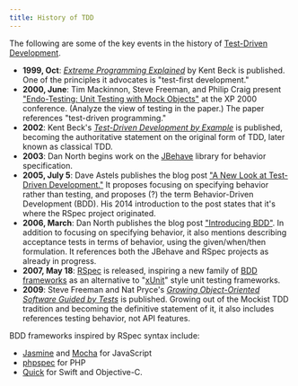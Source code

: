 ```yaml
---
title: History of TDD
---
```


The following are some of the key events in the history of [Test-Driven Development](Test-Driven-Development).

* **1999, Oct**: [*Extreme Programming Explained*][xpx] by Kent Beck is published. One of the principles it advocates is "test-first development."
* **2000, June**: Tim Mackinnon, Steve Freeman, and Philip Craig present ["Endo-Testing: Unit Testing with Mock Objects"][mock] at the XP 2000 conference. (Analyze the view of testing in the paper.) The paper references "test-driven programming."
* **2002**: Kent Beck's [*Test-Driven Development by Example*][tdd] is published, becoming the authoritative statement on the original form of TDD, later known as classical TDD.
* **2003**: Dan North begins work on the [JBehave][jbehave] library for behavior specification.
* **2005, July 5**: Dave Astels publishes the blog post ["A New Look at Test-Driven Development."][new-look] It proposes focusing on specifying behavior rather than testing, and proposes (?) the term Behavior-Driven Development (BDD). His 2014 introduction to the post states that it's where the RSpec project originated.
* **2006, March**: Dan North publishes the blog post ["Introducing BDD"][bdd]. In addition to focusing on specifying behavior, it also mentions describing acceptance tests in terms of behavior, using the given/when/then formulation. It references both the JBehave and RSpec projects as already in progress.
* **2007, May 18**: [RSpec][rspec] is released, inspiring a new family of [BDD frameworks](#bdd-frameworks) as an alternative to "[xUnit][xunit]" style unit testing frameworks.
* **2009**: Steve Freeman and Nat Pryce's [*Growing Object-Oriented Software Guided by Tests*][goos] is published. Growing out of the Mockist TDD tradition and becoming the definitive statement of it, it also includes references testing behavior, not API features.

<a name="#bdd-frameworks"></a>BDD frameworks inspired by RSpec syntax include:

* [Jasmine][jasmine] and [Mocha][mocha] for JavaScript
* [phpspec][phpspec] for PHP
* [Quick][quick] for Swift and Objective-C.

[bdd]: http://dannorth.net/introducing-bdd/
[goos]: https://www.amazon.com/Growing-Object-Oriented-Software-Guided-Tests/dp/0321503627/ref=sr_1_1
[jasmine]: http://jasmine.github.io/
[jbehave]: http://jbehave.org/
[mocha]: http://mochajs.org/
[mock]: http://www.ccs.neu.edu/research/demeter/related-work/extreme-programming/MockObjectsFinal.PDF
[new-look]: http://blog.daveastels.com.s3-website-us-west-2.amazonaws.com/2014/09/29/a-new-look-at-test-driven-development.html
[phpspec]: http://www.phpspec.net/
[quick]: https://github.com/Quick/Quick
[rspec]: http://rspec.info/
[tdd]: https://www.amazon.com/Test-Driven-Development-Kent-Beck/dp/0321146530/ref=sr_1_2
[xpx]: https://www.amazon.com/Extreme-Programming-Explained-Embrace-Change/dp/0201616416
[xunit]: https://en.wikipedia.org/wiki/XUnit